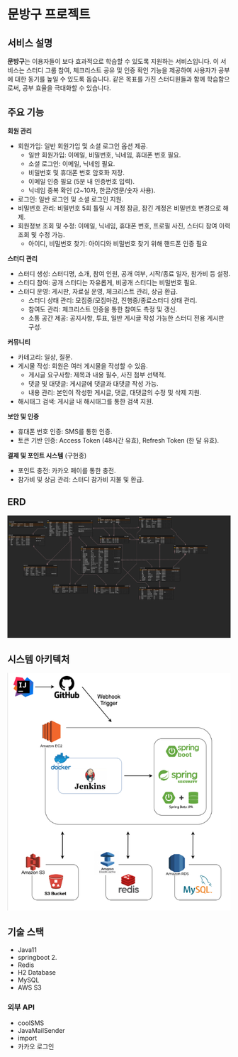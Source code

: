 
# 문방구 프로젝트

## 서비스 설명

**문방구**는 이용자들이 보다 효과적으로 학습할 수 있도록 지원하는 서비스입니다. 이 서비스는 스터디 그룹 참여, 체크리스트 공유 및 인증 확인 기능을 제공하여 사용자가 공부에 대한 동기를 높일 수 있도록 돕습니다. 같은 목표를 가진 스터디원들과 함께 학습함으로써, 공부 효율을 극대화할 수 있습니다.

## 주요 기능

**회원 관리**

- 회원가입: 일반 회원가입 및 소셜 로그인 옵션 제공.
    - 일반 회원가입: 이메일, 비밀번호, 닉네임, 휴대폰 번호 필요.
    - 소셜 로그인: 이메일, 닉네임 필요.
    - 비밀번호 및 휴대폰 번호 암호화 저장.
    - 이메일 인증 필요 (5분 내 인증번호 입력).
    - 닉네임 중복 확인 (2~10자, 한글/영문/숫자 사용).
- 로그인: 일반 로그인 및 소셜 로그인 지원.
- 비밀번호 관리: 비밀번호 5회 틀릴 시 계정 잠금, 잠긴 계정은 비밀번호 변경으로 해제.
- 회원정보 조회 및 수정: 이메일, 닉네임, 휴대폰 번호, 프로필 사진, 스터디 참여 이력 조회 및 수정 가능.
    - 아이디, 비밀번호 찾기: 아이디와 비밀번호 찾기 위해 핸드폰 인증 필요

**스터디 관리**

- 스터디 생성: 스터디명, 소개, 참여 인원, 공개 여부, 시작/종료 일자, 참가비 등 설정.
- 스터디 참여: 공개 스터디는 자유롭게, 비공개 스터디는 비밀번호 필요.
- 스터디 운영: 게시판, 자료실 운영, 체크리스트 관리, 상금 환급.
    - 스터디 상태 관리: 모집중/모집마감, 진행중/종료스터디 상태 관리.
    - 참여도 관리: 체크리스트 인증을 통한 참여도 측정 및 갱신.
    - 소통 공간 제공: 공지사항, 투표, 일반 게시글 작성 가능한 스터디 전용 게시판 구성.

**커뮤니티**

- 카테고리: 일상, 질문.
- 게시물 작성: 회원은 여러 게시물을 작성할 수 있음.
    - 게시글 요구사항: 제목과 내용 필수, 사진 첨부 선택적.
    - 댓글 및 대댓글: 게시글에 댓글과 대댓글 작성 가능.
    - 내용 관리: 본인이 작성한 게시글, 댓글, 대댓글의 수정 및 삭제 지원.
- 해시태그 검색: 게시글 내 해시태그를 통한 검색 지원.

**보안 및 인증**

- 휴대폰 번호 인증: SMS를 통한 인증.
- 토큰 기반 인증: Access Token (48시간 유효), Refresh Token (한 달 유효).

**결제 및 포인트 시스템** (구현중)

- 포인트 충전: 카카오 페이를 통한 충전.
- 참가비 및 상금 관리: 스터디 참가비 지불 및 환급.

## ERD
![erd](img/munbanggu_erd.png)

## 시스템 아키텍처
![architecture](img/munbanggu_architecture.png)

## 기술 스택

- Java11
- springboot 2.
- Redis
- H2 Database
- MySQL
- AWS S3

### 외부 API

- coolSMS
- JavaMailSender
- import
- 카카오 로그인

